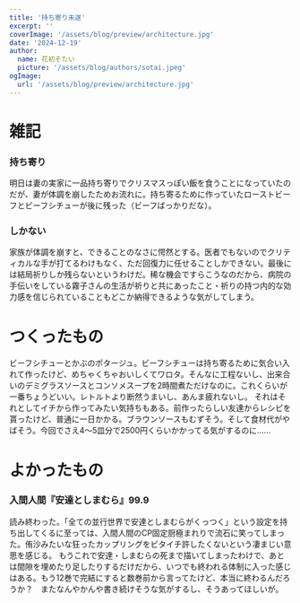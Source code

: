 ```yaml
---
title: '持ち寄り未遂'
excerpt: ''
coverImage: '/assets/blog/preview/architecture.jpg'
date: '2024-12-19'
author:
  name: 花初そたい
  picture: '/assets/blog/authors/sotai.jpeg'
ogImage:
  url: '/assets/blog/preview/architecture.jpg'
---
```

# 雑記
### 持ち寄り
明日は妻の実家に一品持ち寄りでクリスマスっぽい飯を食うことになっていたのだが、妻が体調を崩したためお流れに。持ち寄るために作っていたローストビーフとビーフシチューが後に残った（ビーフばっかりだな）。

### しかない
家族が体調を崩すと、できることのなさに愕然とする。医者でもないのでクリティカルな手が打てるわけもなく、ただ回復力に任せることしかできない。最後には結局祈りしか残らないというわけだ。稀な機会ですらこうなのだから、病院の手伝いをしている霧子さんの生活が祈りと共にあったこと・祈りの持つ内的な効力感を信じられていることもどこか納得できるような気がしてしまう。

# つくったもの
ビーフシチューとかぶのポタージュ。ビーフシチューは持ち寄るために気合い入れて作ったけど、めちゃくちゃおいしくてワロタ。そんなに工程ないし、出来合いのデミグラスソースとコンソメスープを2時間煮ただけなのに。これくらいが一番ちょうどいい。レトルトより断然うまいし、あんま疲れないし。
それはそれとしてイチから作ってみたい気持ちもある。前作ったらしい友達からレシピを貰ったけど、普通に一日かかる。ブラウンソースもむずそう。そして食材代がやばそう。今回でさえ4～5皿分で2500円くらいかかってる気がするのに……

# よかったもの
### 入間人間『安達としまむら』99.9
読み終わった。「全ての並行世界で安達としまむらがくっつく」という設定を持ち出してくるに至っては、入間人間のCP固定厨極まれりで流石に笑ってしまった。侑沙みたいな狂ったカップリングをビタイチ許したくないという凄まじい意思を感じる。
もうこれで安達・しまむらの死まで描いてしまったわけで、あとは間隙を埋めたり足したりするだけだから、いつでも終われる体制に入った感じはある。もう12巻で完結にすると数巻前から言ってたけど、本当に終わるんだろうか？　またなんやかんや書き続けそうな気がするし、そうあってほしいが。